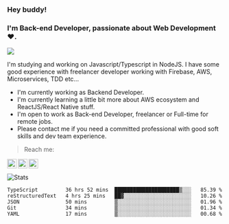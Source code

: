 ### Hey buddy!

### I'm Back-end Developer, passionate about Web Development :heart:.
<img src="https://img.shields.io/github/followers/bertbr?style=social"/>

I'm studying and working on Javascript/Typescript in NodeJS. I have some good experience with freelancer developer working with Firebase, AWS, Microservices, TDD etc...

- I'm currently working as Backend Developer.
- I'm currently learning a little bit more about AWS ecosystem and ReactJS/React Native stuff.
- I'm open to work as Back-end Developer, freelancer or Full-time for remote jobs.
- Please contact me if you need a committed professional with good soft skills and dev team experience.


> Reach me:
<a href="https://www.linkedin.com/in/viniciusmvn">
  <img align="left" alt="My LinkdeIn" width="22px" src="https://image.flaticon.com/icons/svg/145/145807.svg" />
</a>
<a href="mailto:viniciusmvn@pm.me">
  <img align="left" alt="Mail me" width="22px" src="https://image.flaticon.com/icons/svg/1057/1057100.svg" />
</a>
<a href="https://t.me/bertinnn">
  <img align="left" alt="My Telegram" width="22px" src="https://image.flaticon.com/icons/svg/2111/2111646.svg" />
</a>

<br />
<br />
<img alt="Stats" src="https://github-readme-stats.vercel.app/api?username=bertbr&theme=dracula&show_icons=true" />


<!--START_SECTION:waka-->
```text
TypeScript         36 hrs 52 mins  █████████████████████▒░░░   85.39 % 
reStructuredText   4 hrs 25 mins   ██▓░░░░░░░░░░░░░░░░░░░░░░   10.26 % 
JSON               50 mins         ▒░░░░░░░░░░░░░░░░░░░░░░░░   01.96 % 
Git                34 mins         ▒░░░░░░░░░░░░░░░░░░░░░░░░   01.34 % 
YAML               17 mins         ▒░░░░░░░░░░░░░░░░░░░░░░░░   00.68 % 
```
<!--END_SECTION:waka-->
